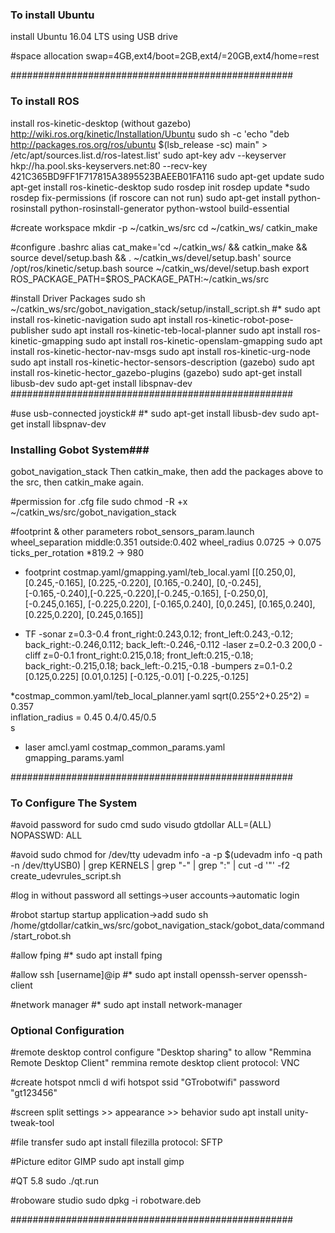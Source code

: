 ### To install Ubuntu ###

install Ubuntu 16.04 LTS using USB drive

#space allocation
swap=4GB,ext4/boot=2GB,ext4/=20GB,ext4/home=rest

###################################################

### To install ROS ###

install ros-kinetic-desktop (without gazebo)
http://wiki.ros.org/kinetic/Installation/Ubuntu
sudo sh -c 'echo "deb http://packages.ros.org/ros/ubuntu $(lsb_release -sc) main" > /etc/apt/sources.list.d/ros-latest.list'
sudo apt-key adv --keyserver hkp://ha.pool.sks-keyservers.net:80 --recv-key 421C365BD9FF1F717815A3895523BAEEB01FA116
sudo apt-get update
sudo apt-get install ros-kinetic-desktop
sudo rosdep init
rosdep update
*sudo rosdep fix-permissions (if roscore can not run)
sudo apt-get install python-rosinstall python-rosinstall-generator python-wstool build-essential

#create workspace
mkdir -p ~/catkin_ws/src
cd ~/catkin_ws/
catkin_make

#configure .bashrc
alias cat_make='cd ~/catkin_ws/ && catkin_make && source devel/setup.bash && . ~/catkin_ws/devel/setup.bash'
source /opt/ros/kinetic/setup.bash
source ~/catkin_ws/devel/setup.bash
export ROS_PACKAGE_PATH=$ROS_PACKAGE_PATH:~/catkin_ws/src


#install Driver Packages
sudo sh ~/catkin_ws/src/gobot_navigation_stack/setup/install_script.sh
#*
sudo apt install ros-kinetic-navigation
sudo apt install ros-kinetic-robot-pose-publisher
sudo apt install ros-kinetic-teb-local-planner
sudo apt install ros-kinetic-gmapping
sudo apt install ros-kinetic-openslam-gmapping
sudo apt install ros-kinetic-hector-nav-msgs
sudo apt install ros-kinetic-urg-node
sudo apt install ros-kinetic-hector-sensors-description (gazebo)
sudo apt install ros-kinetic-hector_gazebo-plugins (gazebo)
sudo apt-get install libusb-dev
sudo apt-get install libspnav-dev
###################################################

#use usb-connected joystick#
#*
sudo apt-get install libusb-dev
sudo apt-get install libspnav-dev

### Installing Gobot System###
gobot_navigation_stack
Then catkin_make, then add the packages above to the src, then catkin_make again.

#permission for .cfg file
sudo chmod -R +x ~/catkin_ws/src/gobot_navigation_stack

#footprint & other parameters
robot_sensors_param.launch      wheel_separation    middle:0.351  outside:0.402
                                wheel_radius        0.0725 -> 0.075
                                ticks_per_rotation  *819.2 -> 980
* footprint
costmap.yaml/gmapping.yaml/teb_local.yaml
[[0.250,0],[0.245,-0.165], [0.225,-0.220], [0.165,-0.240],
[0,-0.245],[-0.165,-0.240],[-0.225,-0.220],[-0.245,-0.165],
[-0.250,0],[-0.245,0.165], [-0.225,0.220], [-0.165,0.240],
[0,0.245], [0.165,0.240],  [0.225,0.220],  [0.245,0.165]]

* TF
-sonar z=0.3-0.4 front_right:0.243,0.12; front_left:0.243,-0.12; back_right:-0.246,0.112; back_left:-0.246,-0.112
-laser z=0.2-0.3 200,0
-cliff z=0-0.1 front_right:0.215,0.18; front_left:0.215,-0.18; back_right:-0.215,0.18; back_left:-0.215,-0.18
-bumpers z=0.1-0.2 [0.125,0.225] [0.01,0.125] [-0.125,-0.01] [-0.225,-0.125]

*costmap_common.yaml/teb_local_planner.yaml
sqrt(0.255^2+0.25^2) = 0.357  
inflation_radius = 0.45     0.4/0.45/0.5  
s
* laser
amcl.yaml
costmap_common_params.yaml
gmapping_params.yaml

###################################################

### To Configure The System ###
#avoid password for sudo cmd
sudo visudo 
gtdollar ALL=(ALL) NOPASSWD: ALL

#avoid sudo chmod for /dev/tty
udevadm info -a -p $(udevadm info -q path -n /dev/ttyUSB0) | grep KERNELS | grep "-" | grep ":" | cut -d '"' -f2
create_udevrules_script.sh

#log in without password
all settings->user accounts->automatic login

#robot startup
startup application->add
sudo sh /home/gtdollar/catkin_ws/src/gobot_navigation_stack/gobot_data/command/start_robot.sh

#allow fping
#*
sudo apt install fping

#allow ssh [username]@ip
#*
sudo apt install openssh-server openssh-client

#network manager
#*
sudo apt install network-manager

### Optional Configuration ###

#remote desktop control
configure "Desktop sharing" to allow "Remmina Remote Desktop Client"
remmina remote desktop client
protocol: VNC

#create hotspot
nmcli d wifi hotspot ssid "GTrobotwifi" password "gt123456"

#screen split
settings >> appearance >> behavior
sudo apt install unity-tweak-tool

#file transfer
sudo apt install filezilla
protocol: SFTP

#Picture editor GIMP
sudo apt install gimp

#QT 5.8
sudo ./qt.run

#roboware studio
sudo dpkg -i robotware.deb

###################################################
